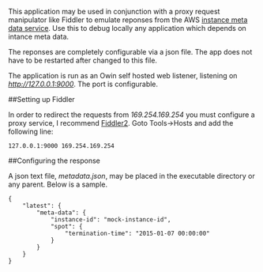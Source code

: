 This application may be used in conjunction with a proxy request manipulator like Fiddler to emulate reponses from the AWS [instance meta data service](http://docs.aws.amazon.com/AWSEC2/latest/UserGuide/ec2-instance-metadata.html). Use this to debug locally any application which depends on intance meta data. 

The reponses are completely configurable via a json file. The app does not have to be restarted after changed to this file.

The application is run as an Owin self hosted web listener, listening on *http://127.0.0.1:9000*. The port is configurable.

##Setting up Fiddler

In order to redirect the requests from *169.254.169.254* you must configure a proxy service, I recommend [Fiddler2](http://www.telerik.com/fiddler). Goto Tools->Hosts and add the following line:

    127.0.0.1:9000 169.254.169.254

##Configuring the response

A json text file, *metadata.json*, may be placed in the executable directory or any parent. Below is a sample.

    {
        "latest": {
            "meta-data": {
                "instance-id": "mock-instance-id",
                "spot": {
                    "termination-time": "2015-01-07 00:00:00"
                }
            }
        }
    }
